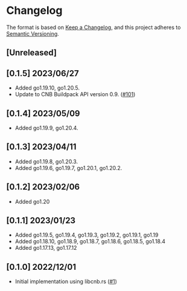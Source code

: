 # Changelog
The format is based on [Keep a Changelog](https://keepachangelog.com/en/1.0.0/),
and this project adheres to [Semantic Versioning](https://semver.org/spec/v2.0.0.html).

## [Unreleased]

## [0.1.5] 2023/06/27

- Added go1.19.10, go1.20.5.
- Update to CNB Buildpack API version 0.9. ([#101](https://github.com/heroku/buildpacks-go/pull/101))

## [0.1.4] 2023/05/09

- Added go1.19.9, go1.20.4.

## [0.1.3] 2023/04/11

- Added go1.19.8, go1.20.3.
- Added go1.19.6, go1.19.7, go1.20.1, go1.20.2.

## [0.1.2] 2023/02/06

- Added go1.20

## [0.1.1] 2023/01/23

- Added go1.19.5, go1.19.4, go1.19.3, go1.19.2, go1.19.1, go1.19
- Added go1.18.10, go1.18.9, go1.18.7, go1.18.6, go1.18.5, go1.18.4
- Added go1.17.13, go1.17.12

## [0.1.0] 2022/12/01

- Initial implementation using libcnb.rs ([#1](https://github.com/heroku/buildpacks-go/pull/1))
